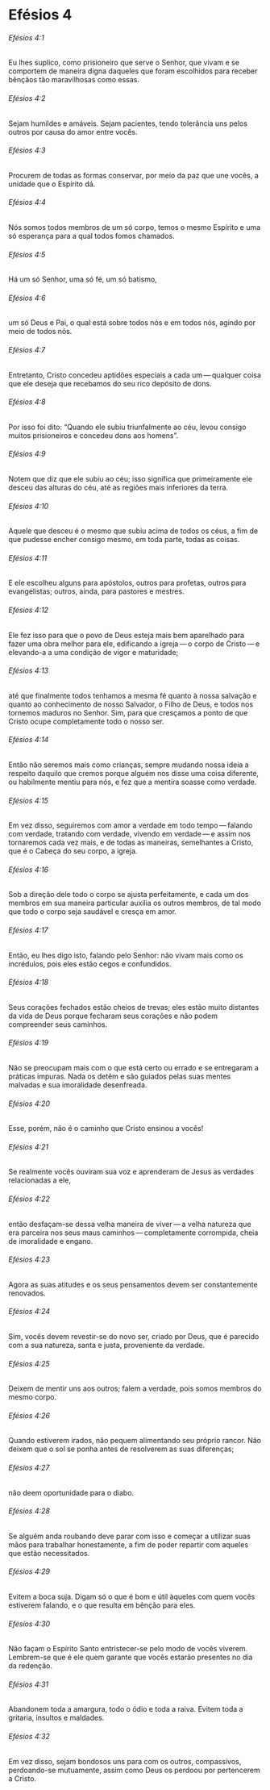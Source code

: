 # Efésios 4

###### Efésios 4:1

Eu lhes suplico, como prisioneiro que serve o Senhor, que vivam e se comportem de maneira digna daqueles que foram escolhidos para receber bênçãos tão maravilhosas como essas.

###### Efésios 4:2

Sejam humildes e amáveis. Sejam pacientes, tendo tolerância uns pelos outros por causa do amor entre vocês.

###### Efésios 4:3

Procurem de todas as formas conservar, por meio da paz que une vocês, a unidade que o Espírito dá.

###### Efésios 4:4

Nós somos todos membros de um só corpo, temos o mesmo Espírito e uma só esperança para a qual todos fomos chamados.

###### Efésios 4:5

Há um só Senhor, uma só fé, um só batismo,

###### Efésios 4:6

um só Deus e Pai, o qual está sobre todos nós e em todos nós, agindo por meio de todos nós.

###### Efésios 4:7

Entretanto, Cristo concedeu aptidões especiais a cada um — qualquer coisa que ele deseja que recebamos do seu rico depósito de dons.

###### Efésios 4:8

Por isso foi dito: “Quando ele subiu triunfalmente ao céu, levou consigo muitos prisioneiros e concedeu dons aos homens”.

###### Efésios 4:9

Notem que diz que ele subiu ao céu; isso significa que primeiramente ele desceu das alturas do céu, até as regiões mais inferiores da terra.

###### Efésios 4:10

Aquele que desceu é o mesmo que subiu acima de todos os céus, a fim de que pudesse encher consigo mesmo, em toda parte, todas as coisas.

###### Efésios 4:11

E ele escolheu alguns para apóstolos, outros para profetas, outros para evangelistas; outros, ainda, para pastores e mestres.

###### Efésios 4:12

Ele fez isso para que o povo de Deus esteja mais bem aparelhado para fazer uma obra melhor para ele, edificando a igreja — o corpo de Cristo — e elevando-a a uma condição de vigor e maturidade;

###### Efésios 4:13

até que finalmente todos tenhamos a mesma fé quanto à nossa salvação e quanto ao conhecimento de nosso Salvador, o Filho de Deus, e todos nos tornemos maduros no Senhor. Sim, para que cresçamos a ponto de que Cristo ocupe completamente todo o nosso ser.

###### Efésios 4:14

Então não seremos mais como crianças, sempre mudando nossa ideia a respeito daquilo que cremos porque alguém nos disse uma coisa diferente, ou habilmente mentiu para nós, e fez que a mentira soasse como verdade.

###### Efésios 4:15

Em vez disso, seguiremos com amor a verdade em todo tempo — falando com verdade, tratando com verdade, vivendo em verdade — e assim nos tornaremos cada vez mais, e de todas as maneiras, semelhantes a Cristo, que é o Cabeça do seu corpo, a igreja.

###### Efésios 4:16

Sob a direção dele todo o corpo se ajusta perfeitamente, e cada um dos membros em sua maneira particular auxilia os outros membros, de tal modo que todo o corpo seja saudável e cresça em amor.

###### Efésios 4:17

Então, eu lhes digo isto, falando pelo Senhor: não vivam mais como os incrédulos, pois eles estão cegos e confundidos.

###### Efésios 4:18

Seus corações fechados estão cheios de trevas; eles estão muito distantes da vida de Deus porque fecharam seus corações e não podem compreender seus caminhos.

###### Efésios 4:19

Não se preocupam mais com o que está certo ou errado e se entregaram a práticas impuras. Nada os detêm e são guiados pelas suas mentes malvadas e sua imoralidade desenfreada.

###### Efésios 4:20

Esse, porém, não é o caminho que Cristo ensinou a vocês!

###### Efésios 4:21

Se realmente vocês ouviram sua voz e aprenderam de Jesus as verdades relacionadas a ele,

###### Efésios 4:22

então desfaçam-se dessa velha maneira de viver — a velha natureza que era parceira nos seus maus caminhos — completamente corrompida, cheia de imoralidade e engano.

###### Efésios 4:23

Agora as suas atitudes e os seus pensamentos devem ser constantemente renovados.

###### Efésios 4:24

Sim, vocês devem revestir-se do novo ser, criado por Deus, que é parecido com a sua natureza, santa e justa, proveniente da verdade.

###### Efésios 4:25

Deixem de mentir uns aos outros; falem a verdade, pois somos membros do mesmo corpo.

###### Efésios 4:26

Quando estiverem irados, não pequem alimentando seu próprio rancor. Não deixem que o sol se ponha antes de resolverem as suas diferenças;

###### Efésios 4:27

não deem oportunidade para o diabo.

###### Efésios 4:28

Se alguém anda roubando deve parar com isso e começar a utilizar suas mãos para trabalhar honestamente, a fim de poder repartir com aqueles que estão necessitados.

###### Efésios 4:29

Evitem a boca suja. Digam só o que é bom e útil àqueles com quem vocês estiverem falando, e o que resulta em bênção para eles.

###### Efésios 4:30

Não façam o Espírito Santo entristecer-se pelo modo de vocês viverem. Lembrem-se que é ele quem garante que vocês estarão presentes no dia da redenção.

###### Efésios 4:31

Abandonem toda a amargura, todo o ódio e toda a raiva. Evitem toda a gritaria, insultos e maldades.

###### Efésios 4:32

Em vez disso, sejam bondosos uns para com os outros, compassivos, perdoando-se mutuamente, assim como Deus os perdoou por pertencerem a Cristo.

